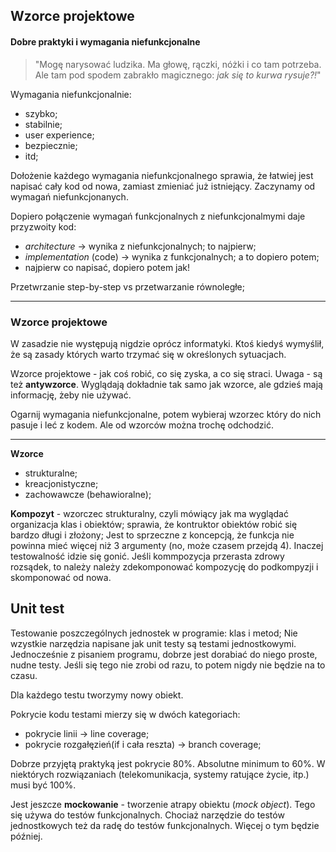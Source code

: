 ## Wzorce projektowe
#### Dobre praktyki i wymagania niefunkcjonalne

>"Mogę narysować ludzika. Ma głowę, rączki, nóżki i co tam potrzeba. Ale tam pod spodem zabrakło magicznego: _jak się to kurwa rysuje?!_"

Wymagania niefunkcjonalnie:
+ szybko;
+ stabilnie;
+ user experience;
+ bezpiecznie;
+ itd;

Dołożenie każdego wymagania niefunkcjonalnego sprawia, że łatwiej jest napisać cały kod od nowa, zamiast zmieniać już istniejący.
Zaczynamy od wymagań niefunkcjonanych.

Dopiero połączenie wymagań funkcjonalnych z niefunkcjonalmymi daje przyzwoity kod:
+ _architecture_ -> wynika z niefunkcjonalnych; to najpierw;
+ _implementation_ (code) -> wynika z funkcjonalnych; a to dopiero potem;
+ najpierw co napisać, dopiero potem jak!

Przetwrzanie step-by-step vs przetwarzanie równoległe;

---
### Wzorce projektowe
W zasadzie nie występują nigdzie oprócz informatyki.
Ktoś kiedyś wymyślił, że są zasady których warto trzymać się w określonych sytuacjach.

Wzorce projektowe - jak coś robić, co się zyska, a co się straci.
Uwaga - są też **antywzorce**. Wyglądają dokładnie tak samo jak wzorce, ale gdzieś mają informację, żeby nie używać.

Ogarnij wymagania niefunkcjonalne, potem wybieraj wzorzec który do nich pasuje i leć z kodem.
Ale od wzorców można trochę odchodzić.

---

**Wzorce**
+ strukturalne;
+ kreacjonistyczne;
+ zachowawcze (behawioralne);

**Kompozyt** - wzorczec strukturalny, czyli mówiący jak ma wyglądać organizacja klas i obiektów; sprawia, że kontruktor obiektów robić się bardzo długi i złożony;
Jest to sprzeczne z koncepcją, że funkcja nie powinna mieć więcej niż 3 argumenty (no, może czasem przejdą 4). Inaczej testowalność idzie się gonić.
Jeśli kommpozycja przerasta zdrowy rozsądek, to należy należy zdekomponować kompozycję do podkompyzji i skomponować od nowa.


## Unit test
Testowanie poszczególnych jednostek w programie: klas i metod;
Nie wzystkie narzędzia napisane jak unit testy są testami jednostkowymi.
Jednocześnie z pisaniem programu, dobrze jest dorabiać do niego proste, nudne testy. Jeśli się tego nie zrobi od razu, to potem nigdy nie będzie na to czasu.

Dla każdego testu tworzymy nowy obiekt.

Pokrycie kodu testami mierzy się w dwóch kategoriach:
+ pokrycie linii -> line coverage;
+ pokrycie rozgałęzień(if i cała reszta) -> branch coverage;

Dobrze przyjętą praktyką jest pokrycie 80%.
Absolutne minimum to 60%.
W niektórych rozwiązaniach (telekomunikacja, systemy ratujące życie, itp.) musi być 100%.

Jest jeszcze **mockowanie** - tworzenie atrapy obiektu (_mock object_).
Tego się używa do testów funkcjonalnych. Chociaż narzędzie do testów jednostkowych też da radę do testów funkcjonalnych.
Więcej o tym będzie później.

